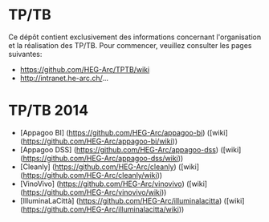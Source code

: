 ﻿TP/TB
====

Ce dépôt contient exclusivement des informations concernant l'organisation et la réalisation des TP/TB. Pour commencer, veuillez consulter les pages suivantes:

  * https://github.com/HEG-Arc/TPTB/wiki
  * http://intranet.he-arc.ch/...

TP/TB 2014
====

  * [Appagoo BI] (https://github.com/HEG-Arc/appagoo-bi) ([wiki] (https://github.com/HEG-Arc/appagoo-bi/wiki))
  * [Appagoo DSS] (https://github.com/HEG-Arc/appagoo-dss) ([wiki] (https://github.com/HEG-Arc/appagoo-dss/wiki))
  * [Cleanly] (https://github.com/HEG-Arc/cleanly) ([wiki] (https://github.com/HEG-Arc/cleanly/wiki))
  * [VinoVivo] (https://github.com/HEG-Arc/vinovivo) ([wiki] (https://github.com/HEG-Arc/vinovivo/wiki))
  * [IlluminaLaCittà] (https://github.com/HEG-Arc/illuminalacitta) ([wiki] (https://github.com/HEG-Arc/illuminalacitta/wiki))